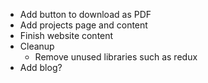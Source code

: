 + Add button to download as PDF
+ Add projects page and content
+ Finish website content
+ Cleanup
  + Remove unused libraries such as redux
+ Add blog?